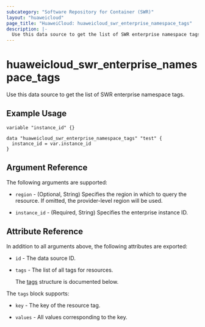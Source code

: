 ```yaml
---
subcategory: "Software Repository for Container (SWR)"
layout: "huaweicloud"
page_title: "HuaweiCloud: huaweicloud_swr_enterprise_namespace_tags"
description: |-
  Use this data source to get the list of SWR enterprise namespace tags.
---
```


# huaweicloud_swr_enterprise_namespace_tags

Use this data source to get the list of SWR enterprise namespace tags.

## Example Usage

```hcl
variable "instance_id" {}

data "huaweicloud_swr_enterprise_namespace_tags" "test" {
  instance_id = var.instance_id
}
```

## Argument Reference

The following arguments are supported:

* `region` - (Optional, String) Specifies the region in which to query the resource.
  If omitted, the provider-level region will be used.

* `instance_id` - (Required, String) Specifies the enterprise instance ID.

## Attribute Reference

In addition to all arguments above, the following attributes are exported:

* `id` - The data source ID.

* `tags` - The list of all tags for resources.

  The [tags](#tags_struct) structure is documented below.

<a name="tags_struct"></a>
The `tags` block supports:

* `key` - The key of the resource tag.

* `values` - All values corresponding to the key.
